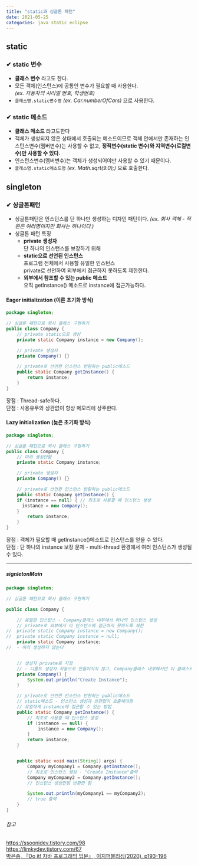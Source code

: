 ```yaml
---
title: "static과 싱글톤 패턴"
date: 2021-05-25
categories: java static eclipse
---
```


## static
### ✔ static 변수
- **클래스 변수** 라고도 한다.
- 모든 객체(인스턴스)에 공통인 변수가 필요할 때 사용한다.  
  *(ex. 자동차의 시리얼 번호, 학생번호)*
- `클래스명.static변수명` *(ex. Car.numberOfCars)*  으로 사용한다.

### ✔ static 메소드
- **클래스 메소드** 라고도한다
- 객체가 생성되지 않은 상태에서 호출되는 메소드이므로 객체 안에서만 존재하는 인스턴스변수(멤버변수)는 사용할 수 없고, **정적변수(static 변수)와 지역변수(로컬변수)만 사용할 수 있다.**
- 인스턴스변수(멤버변수)는 객체가 생성되어야만 사용할 수 있기 때문이다.
- `클래스명.static메소드명` *(ex. Math.sqrt(9.0);)* 으로 호출한다.

## singleton

### ✔ 싱글톤패턴
- 싱글톤패턴은 인스턴스를 단 하나만 생성하는 디자인 패턴이다. *(ex. 회사 객체 - 직원은 여러명이지만 회사는 하나이다.)*
- 싱글톤 패턴 특징
  - **private 생성자**  
    단 하나의 인스턴스를 보장하기 위해
  - **static으로 선언된 인스턴스**  
    프로그램 전체에서 사용할 유일한 인스턴스  
    private로 선언하여 외부에서 접근하지 못하도록 제한한다.
  - **외부에서 참조할 수 있는 public 메소드**  
    오직 getInstance() 메소드로 instance에 접근가능하다.


#### Eager initialization (이른 초기화 방식)
```java
package singleton;

// 싱글톤 패턴으로 회사 클래스 구현하기
public class Company {
	// private static으로 생성
	private static Company instance = new Company();

	// private 생성자
	private Company() {}

	// private로 선언한 인스턴스 반환하는 public메소드
	public static Company getInstance() {
		return instance;
	}
}
```
장점 : Thread-safe하다.  
단점 : 사용유무와 상관없이 항상 메모리에 상주한다.


#### Lazy initialization (늦은 초기화 방식)
```java
package singleton;

// 싱글톤 패턴으로 회사 클래스 구현하기
public class Company {
	// 미리 생성안함
	private static Company instance;

	// private 생성자
	private Company() {}

	// private로 선언한 인스턴스 반환하는 public메소드
	public static Company getInstance() {
    if (instance == null) { // 최초로 사용할 때 인스턴스 생성
      instance = new Company();
    }
		return instance;
	}
}
```
장점 : 객체가 필요할 때 getInstance()메소드로 인스턴스를 얻을 수 있다.  
단점 : 단 하나의 instance 보장 문제 - multi-thread 환경에서 여러 인스턴스가 생성될 수 있다.


---
##### signletonMain
```java
package singleton;

// 싱글톤 패턴으로 회사 클래스 구현하기

public class Company {

	// 유일한 인스턴스 - Company클래스 내부에서 하나의 인스턴스 생성
	// private로 외부에서 이 인스턴스에 접근하지 못하도록 제한
//	private static Company instance = new Company();
//	private static Company instance = null;
	private static Company instance;
//	- 미리 생성하지 않는다


	// 생성자 private로 지정
	// - 디폴트 생성자 자동으로 만들어지지 않고, Company클래스 내부에서만 이 클래스의 생성을 제어할 수 있다.
	private Company() {
		System.out.println("Create Instance");
	}

	// private로 선언한 인스턴스 반환하는 public메소드
	// static메소드 - 인스턴스 생성과 상관없이 호출해야함
	// 유일하게 instance에 접근할 수 있는 방법
	public static Company getInstance() {
		// 최초로 사용할 때 인스턴스 생성
		if (instance == null) {
			instance = new Company();
		}
		return instance;
	}


	public static void main(String[] args) {
		Company myCompany1 = Company.getInstance();
		// 최초로 인스턴스 생성 - "Create Instance"출력
		Company myCompany2 = Company.getInstance();
		// 인스턴스 생성안됨 반환만 함

		System.out.println(myCompany1 == myCompany2);
		// true 출력
	}
}

```


###### 참고
https://ssoonidev.tistory.com/98  
https://limkydev.tistory.com/67   
[박은종, 『Do it! 자바 프로그래밍 입문』, 이지퍼블리싱(2020), p193-196](http://www.yes24.com/Product/Goods/62281686?pid=123487&cosemkid=go15828548340176788&gclid=Cj0KCQjwwLKFBhDPARIsAPzPi-JiB-4qcveTO9APFkVfutMIy1N5nTpQMGHWlLyt3hJEn0TbgJ9bybMaAu_TEALw_wcB)

